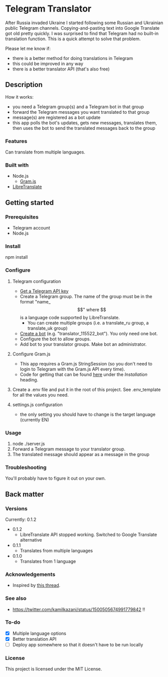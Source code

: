 # Telegram Translator

After Russia invaded Ukraine I started following some Russian and Ukrainian public Telegram channels. Copying-and-pasting text into Google Translate got old pretty quickly. I was surprised to find that Telegram had no built-in translation function. This is a quick attempt to solve that problem.

Please let me know if:

- there is a better method for doing translations in Telegram
- this could be improved in any way
- there is a better translator API (that's also free)

## Description

How it works:

- you need a Telegram group(s) and a Telegram bot in that group
- forward the Telegram messages you want translated to that group
- message(s) are registered as a bot update
- this app polls the bot's updates, gets new messages, translates them, then uses the bot to send the translated messages back to the group

### Features

Can translate from multiple languages.

### Built with

- Node.js
  - [Gram.js](https://gram.js.org/)
- [LibreTranslate](https://github.com/LibreTranslate/LibreTranslate)

## Getting started

### Prerequisites

- Telegram account
- Node.js

### Install

npm install

### Configure

1) Telegram configuration
    - [Get a Telegram API key](https://core.telegram.org/api/obtaining_api_id)
    - Create a Telegram group. The name of the group must be in the format "name_$$" where $$ is a language code supported by LibreTranslate.
      - You can create multiple groups (i.e. a translate_ru group, a translate_uk group)
    - [Create a bot](https://core.telegram.org/bots/api) (e.g. "translator_115522_bot"). You only need one bot.
    - Configure the bot to allow groups.
    - Add bot to your translator groups. Make bot an administrator.

2) Configure Gram.js
    - This app requires a Gram.js StringSession (so you don't need to login to Telegram with the Gram.js API every time).
    - Code for getting that can be found [here](https://gram.js.org/) under the *Installation* heading.

3) Create a .env file and put it in the root of this project. See .env_template for all the values you need.
4) settings.js configuration
    - the only setting you should have to change is the target language (currently EN)

### Usage

1) node ./server.js
2) Forward a Telegram message to your translator group.
3) The translated message should appear as a message in the group

### Troubleshooting

You'll probably have to figure it out on your own.

## Back matter

### Versions

Currently: 0.1.2

- 0.1.2
  - LibreTranslate API stopped working. Switched to Google Translate alternative
- 0.1.1
  - Translates from multiple languages
- 0.1.0
  - Translates from 1 language

### Acknowledgements

- Inspired by [this thread](https://github.com/telegramdesktop/tdesktop/issues/6707).

### See also

- https://twitter.com/kamilkazani/status/1500505674991779842 !!

### To-do

- [x] Multiple language options
- [x] Better translation API
- [ ] Deploy app somewhere so that it doesn't have to be run locally

### License

This project is licensed under the MIT License.